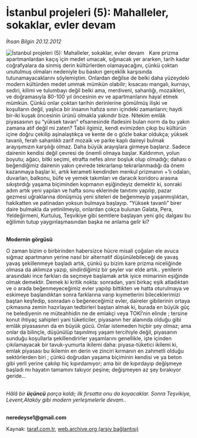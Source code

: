 # İstanbul projeleri (5): Mahalleler, sokaklar, evler  devam 

*İhsan Bilgin 20.12.2012*

<div class="yazi"><img align="left" alt="İstanbul projeleri (5): Mahalleler, sokaklar, evler  devam " border="0" src="http://www.taraf.com.tr/fotoraflar/makaleler/istanbul-projeleri-5-mahalleler-sokaklar-2_143_orijinal.jpg" style="border-right-width:10px; border-color:#FFFFFF"/><p>Kare prizma apartmanlardan kaçış için medet umacak, sığınacak yer ararken, tarih kadar coğrafyalara da sinmiş derin kültürlerden olamayacağını, çünkü çoktan unutulmuş olmaları nedeniyle bu baskın gerçeklik karşısında tutunamayacaklarını söylemiştim. Onlardan değilse de belki daha yüzeydeki modern kültürden medet ummak mümkün olabilir; kısacası mangalı, kurnayı, sediri, kilimi ve tulumbayı değil belki ama, merdiveni, sahanlığı, mozaikleri, ve doğramasıyla 80-100 yıl öncesinin ev ve apartmanlarını hayal etmek mümkün. Çünkü onlar çoktan tarihin derinlerine gömülmüş ilişki ve koşulların değil, yaşlıca bir insanın hafıza sınırı içindeki zamanların; haydi bir-iki kuşak öncesinin ürünü olmakla yakındır bize. Nitekim emlâk piyasasının şu “yüksek tavan” efsanesinde ifadesini bulan norm da bu yakın zamana atıf değil mi zaten? Tabii ilgimiz, kendi evimizden çıkıp bu kültürün içine doğru çekilip aşinalaştıkça ve kente de o gözle bakar oldukça; yüksek tavanlı, ferah sahanlıklı zarif mozaik ve parke kaplı daireyi bulmak arayışımızın karşılığı olmaz. Daha büyük arayışlara girmeye başlarız. Sadece dairenin kendisi değil çevresi de önemli olmaya başlar. Kaldırımın, yolun boyutu; ağacı, bitki seçimi, etrafta nefes alınır boşluk olup olmadığı; dahası o beğendiğimiz dairenin yakın çevrede tekrarlanıp tekrarlanmadığı da önem kazanmaya başlar ki, artık kerameti kendinden menkul prizmanın +’lı odaları, duvarları, balkonu, büfe ve yemek takımları ve daracık koridoru arasına sıkıştırdığı yaşama biçiminden kopmanın eşiğindeyiz demektir ki, sonraki adım artık yeni yapılan ve hafta sonu eklerinde tanıtımı yapılıp, pazar gezmesi uğraklarına dönüşmüş yeni siteleri de beğenmeyip yaşanmışlıktan, hakikatten ve patinadan yoksun bulmaya başlayıp. “Yüksek tavanlı” birer daire bulmakla da yetinilmeyip, onlardan çokça bulunan Galata, Pera, Yeldeğirmeni, Kurtuluş, Teşvikiye gibi semtlere başlayan yeni göç dalgası bu eğilimin tutup yaygınlaşmasından başka ne anlama gelir ki? </p>
<p><b><br/>Modernin görgüsü</b></p>
<p>O zaman bizim o birbirinden habersizce hücre misali çoğalan ele avuca sığmaz apartmanın yerine nasıl bir alternatif düşünülebileceği de yavaş yavaş şekillenmeye başladı artık, çünkü şu bizim kare prizma niceliğinde olmasa da aklımıza yazıp, sindirdiğimiz bir şeyler var elde artık.. yenilerin arasındaki ince farkları da seçmeye başlamak artık iyice mimarinin eşiğinde olmak demektir. Demek ki kritik nokta: sonradan, yani birkaç eşik atladıktan ve o arada beğenmeyeceğimiz evler yapılıp bittikten ve hatta oturulmaya ve eskimeye başlandıktan sonra farklarına varıp kıymetlerini bileceklerimizi baştan keşfedip, sonradan o beğeneceğimiz evler, daireler gibilerinin ortaya çıkmasına zemin hazırlayan tedbirleri baştan almak  ki, burada en büyük güç ne belediyenin ne müteahhidin ne de emlakçi veya TOKİ’nin elinde ; tersine konut ihtiyaç sahipleri yani tüketiciler, piyasanın her alanında olduğu gibi emlâk piyasasının da en büyük gücü. Onlar istemeden hiçbir şey olmaz; ama onlar da bilinçle, düşünülüp taşınılmış yaşam tercihiyle değil, piyasanın sunduğu koşullarla şekillendirirler yaşamlarını genellikle, işte içinden çıkılamayacak bir tavuk-yumurta ikilemi daha: piyasa-tüketici ikilemi  ki, emlak piyasası bu ikilemin en derin ve zinciri kırmanın en zahmetli olduğu sektörlerden biri ; çünkü doğrudan yaşama biçiminin kendisi ve ya beton gibi yerli yerine çakılıp hiç kıpırdamıyor; ama bir de kıpırdayıp değişmeye başladı mı hayatın tamamını takıyor peşine; değişmeyen az şey bırakıyor geride... </p>
<p><i><br/>Hâlâ bir <b>üçüncü</b> parça kaldı; ilk fırsatta onu da koyacaklar. Sonra Teşvikiye, Levent,Ataköy gibi modern yerleşmelerle devam..</i></p><b>
<p><br/>neredeyse1@gmail.com</p>
</b>
</div>

Kaynak: [taraf.com.tr](http://www.taraf.com.tr/ihsan-bilgin/makale-istanbul-projeleri-5-mahalleler-sokaklar-2.htm), [web.archive.org (arşiv bağlantısı)](http://web.archive.org/web/20131107120507/http://www.taraf.com.tr/ihsan-bilgin/makale-istanbul-projeleri-5-mahalleler-sokaklar-2.htm)
